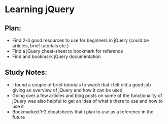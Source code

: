 # Learning jQuery

## Plan:
* Find 2-3 good resources to use for beginners in jQuery (could be articles, brief tutorials etc.)
* Find a jQuery cheat-sheet to bookmark for reference
* Find and bookmark jQuery documentation 


## Study Notes:
* I found a couple of brief tutorials to watch that i felt did a good job giving an overview of jQuery and how it can be used
* Going over a few articles and blog posts on some of the functionality of jQuery was also helpful to get an idea of what's there to use and how to use it
* Bookmarked 1-2 cheatsheets that i plan to use as a reference in the future



